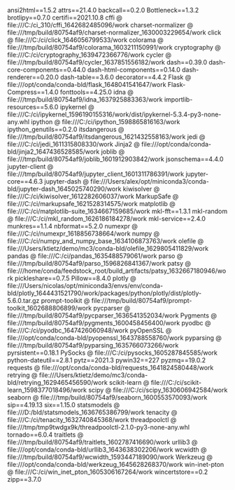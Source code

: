 ansi2html==1.5.2
attrs==21.4.0
backcall==0.2.0
Bottleneck==1.3.2
brotlipy==0.7.0
certifi==2021.10.8
cffi @ file:///C:/ci_310/cffi_1642682485096/work
charset-normalizer @ file:///tmp/build/80754af9/charset-normalizer_1630003229654/work
click @ file:///C:/ci/click_1646056799533/work
colorama @ file:///tmp/build/80754af9/colorama_1603211150991/work
cryptography @ file:///C:/ci/cryptography_1639472366776/work
cycler @ file:///tmp/build/80754af9/cycler_1637851556182/work
dash==0.39.0
dash-core-components==0.44.0
dash-html-components==0.14.0
dash-renderer==0.20.0
dash-table==3.6.0
decorator==4.4.2
Flask @ file:///opt/conda/conda-bld/flask_1648041541647/work
Flask-Compress==1.4.0
fonttools==4.25.0
idna @ file:///tmp/build/80754af9/idna_1637925883363/work
importlib-resources==5.6.0
ipykernel @ file:///C:/ci/ipykernel_1596190155316/work/dist/ipykernel-5.3.4-py3-none-any.whl
ipython @ file:///C:/ci/ipython_1598865816163/work
ipython_genutils==0.2.0
itsdangerous @ file:///tmp/build/80754af9/itsdangerous_1621432558163/work
jedi @ file:///C:/ci/jedi_1611315808330/work
Jinja2 @ file:///opt/conda/conda-bld/jinja2_1647436528585/work
joblib @ file:///tmp/build/80754af9/joblib_1601912903842/work
jsonschema==4.4.0
jupyter-client @ file:///tmp/build/80754af9/jupyter_client_1601311786391/work
jupyter-core==4.6.3
jupyter-dash @ file:///Users/alex/opt/miniconda3/conda-bld/jupyter-dash_1645025740290/work
kiwisolver @ file:///C:/ci/kiwisolver_1612282606037/work
MarkupSafe @ file:///C:/ci/markupsafe_1621528314575/work
matplotlib @ file:///C:/ci/matplotlib-suite_1634667159685/work
mkl-fft==1.3.1
mkl-random @ file:///C:/ci/mkl_random_1626186184278/work
mkl-service==2.4.0
munkres==1.1.4
nbformat==5.2.0
numexpr @ file:///C:/ci/numexpr_1618856738664/work
numpy @ file:///C:/ci/numpy_and_numpy_base_1634106873763/work
olefile @ file:///Users/ktietz/demo/mc3/conda-bld/olefile_1629805411829/work
pandas @ file:///C:/ci/pandas_1635488579061/work
parso @ file:///tmp/build/80754af9/parso_1596826841367/work
patsy @ file:///home/conda/feedstock_root/build_artifacts/patsy_1632667180946/work
pickleshare==0.7.5
Pillow==8.4.0
plotly @ file:///Users/nicolas/opt/miniconda3/envs/env/conda-bld/plotly_1644431521790/work/packages/python/plotly/dist/plotly-5.6.0.tar.gz
prompt-toolkit @ file:///tmp/build/80754af9/prompt-toolkit_1602688806899/work
pycparser @ file:///tmp/build/80754af9/pycparser_1636541352034/work
Pygments @ file:///tmp/build/80754af9/pygments_1600458456400/work
pyodbc @ file:///C:/ci/pyodbc_1647426060948/work
pyOpenSSL @ file:///opt/conda/conda-bld/pyopenssl_1643788558760/work
pyparsing @ file:///tmp/build/80754af9/pyparsing_1635766073266/work
pyrsistent==0.18.1
PySocks @ file:///C:/ci/pysocks_1605287845585/work
python-dateutil==2.8.1
pytz==2021.3
pywin32==227
pyzmq==19.0.2
requests @ file:///opt/conda/conda-bld/requests_1641824580448/work
retrying @ file:///Users/ktietz/demo/mc3/conda-bld/retrying_1629465456590/work
scikit-learn @ file:///C:/ci/scikit-learn_1598377018496/work
scipy @ file:///C:/ci/scipy_1630606942584/work
seaborn @ file:///tmp/build/80754af9/seaborn_1600553570093/work
sip==4.19.13
six==1.15.0
statsmodels @ file:///D:/bld/statsmodels_1636765386799/work
tenacity @ file:///C:/ci/tenacity_1632740845368/work
threadpoolctl @ file:///tmp/tmp9twdgx9k/threadpoolctl-2.1.0-py3-none-any.whl
tornado==6.0.4
traitlets @ file:///tmp/build/80754af9/traitlets_1602787416690/work
urllib3 @ file:///opt/conda/conda-bld/urllib3_1643638302206/work
wcwidth @ file:///tmp/build/80754af9/wcwidth_1593447189090/work
Werkzeug @ file:///opt/conda/conda-bld/werkzeug_1645628268370/work
win-inet-pton @ file:///C:/ci/win_inet_pton_1605306167264/work
wincertstore==0.2
zipp==3.7.0
